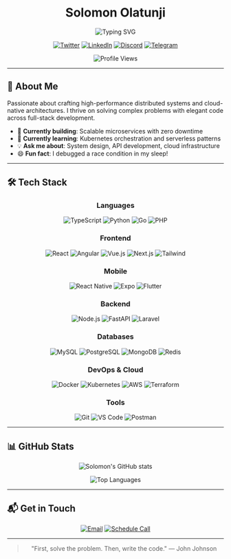 <div align="center">

# Solomon Olatunji

![Typing SVG](https://readme-typing-svg.demolab.com?font=JetBrains+Mono&size=28&duration=3000&pause=1000&color=00FFDD&center=true&vCenter=true&width=700&lines=Full-Stack+Engineer+%7C+Cloud+Architect;Architecting+Scalable+Systems)

[![Twitter](https://img.shields.io/badge/Twitter-1DA1F2?style=flat&logo=twitter&logoColor=white)](https://twitter.com/eminisolomon)
[![LinkedIn](https://img.shields.io/badge/LinkedIn-0077B5?style=flat&logo=linkedin&logoColor=white)](https://www.linkedin.com/in/realsolomon/)
[![Discord](https://img.shields.io/badge/Discord-5865F2?style=flat&logo=discord&logoColor=white)](https://discord.com/users/879699712150757416)
[![Telegram](https://img.shields.io/badge/Telegram-26A5E4?style=flat&logo=telegram&logoColor=white)](https://t.me/eminisolomon)

![Profile Views](https://komarev.com/ghpvc/?username=eminisolomon&color=00FFDD)

</div>

---

## 🚀 About Me

Passionate about crafting high-performance distributed systems and cloud-native architectures. I thrive on solving complex problems with elegant code across full-stack development.

- 🔧 **Currently building**: Scalable microservices with zero downtime
- 📖 **Currently learning**: Kubernetes orchestration and serverless patterns
- 💡 **Ask me about**: System design, API development, cloud infrastructure
- 😄 **Fun fact**: I debugged a race condition in my sleep!

---

## 🛠️ Tech Stack

<div align="center">

### Languages
![TypeScript](https://img.shields.io/badge/TypeScript-3178C6?style=for-the-badge&logo=typescript&logoColor=white)
![Python](https://img.shields.io/badge/Python-3776AB?style=for-the-badge&logo=python&logoColor=white)
![Go](https://img.shields.io/badge/Go-00ADD8?style=for-the-badge&logo=go&logoColor=white)
![PHP](https://img.shields.io/badge/PHP-777BB4?style=for-the-badge&logo=php&logoColor=white)

### Frontend
![React](https://img.shields.io/badge/React-61DAFB?style=for-the-badge&logo=react&logoColor=white)
![Angular](https://img.shields.io/badge/Angular-DD0031?style=for-the-badge&logo=angular&logoColor=white)
![Vue.js](https://img.shields.io/badge/Vue.js-4FC08D?style=for-the-badge&logo=vue.js&logoColor=white)
![Next.js](https://img.shields.io/badge/Next.js-000000?style=for-the-badge&logo=next.js&logoColor=white)
![Tailwind](https://img.shields.io/badge/Tailwind-38B2AC?style=for-the-badge&logo=tailwindcss&logoColor=white)

### Mobile
![React Native](https://img.shields.io/badge/React_Native-20232A?style=for-the-badge&logo=react&logoColor=white)
![Expo](https://img.shields.io/badge/Expo-000020?style=for-the-badge&logo=expo&logoColor=white)
![Flutter](https://img.shields.io/badge/Flutter-02569B?style=for-the-badge&logo=flutter&logoColor=white)

### Backend
![Node.js](https://img.shields.io/badge/Node.js-339933?style=for-the-badge&logo=node.js&logoColor=white)
![FastAPI](https://img.shields.io/badge/FastAPI-009688?style=for-the-badge&logo=fastapi&logoColor=white)
![Laravel](https://img.shields.io/badge/Laravel-FF2D20?style=for-the-badge&logo=laravel&logoColor=white)

### Databases
![MySQL](https://img.shields.io/badge/MySQL-4479A1?style=for-the-badge&logo=mysql&logoColor=white)
![PostgreSQL](https://img.shields.io/badge/PostgreSQL-4169E1?style=for-the-badge&logo=postgresql&logoColor=white)
![MongoDB](https://img.shields.io/badge/MongoDB-47A248?style=for-the-badge&logo=mongodb&logoColor=white)
![Redis](https://img.shields.io/badge/Redis-DC382D?style=for-the-badge&logo=redis&logoColor=white)

### DevOps & Cloud
![Docker](https://img.shields.io/badge/Docker-2496ED?style=for-the-badge&logo=docker&logoColor=white)
![Kubernetes](https://img.shields.io/badge/Kubernetes-326CE5?style=for-the-badge&logo=kubernetes&logoColor=white)
![AWS](https://img.shields.io/badge/AWS-232F3E?style=for-the-badge&logo=amazonaws&logoColor=white)
![Terraform](https://img.shields.io/badge/Terraform-623CE4?style=for-the-badge&logo=terraform&logoColor=white)

### Tools
![Git](https://img.shields.io/badge/Git-F05032?style=for-the-badge&logo=git&logoColor=white)
![VS Code](https://img.shields.io/badge/VS_Code-007ACC?style=for-the-badge&logo=visualstudiocode&logoColor=white)
![Postman](https://img.shields.io/badge/Postman-FF6C37?style=for-the-badge&logo=postman&logoColor=white)

</div>

---

## 📊 GitHub Stats

<div align="center">

![Solomon's GitHub stats](https://github-readme-stats.vercel.app/api?username=eminisolomon&theme=tokyonight&show_icons=true&hide_border=true)

![Top Languages](https://github-readme-stats.vercel.app/api/top-langs/?username=eminisolomon&theme=tokyonight&hide_border=true&layout=compact)

</div>

---

## 📬 Get in Touch

<div align="center">

[![Email](https://img.shields.io/badge/Email-D14836?style=for-the-badge&logo=gmail&logoColor=white)](mailto:me@solomonolatunji.com)
[![Schedule Call](https://img.shields.io/badge/Schedule-4285F4?style=for-the-badge&logo=calendar&logoColor=white)](https://calendly.com/realsolomon/30min)

---

> "First, solve the problem. Then, write the code." — John Johnson

</div>
